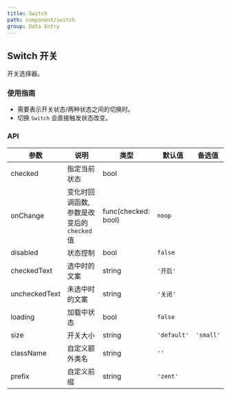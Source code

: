 ```yaml
---
title: Switch
path: component/switch
group: Data Entry
---
```


## Switch 开关

开关选择器。

### 使用指南

-  需要表示开关状态/两种状态之间的切换时。
-  切换 `Switch` 会直接触发状态改变。

### API

| 参数            | 说明                           | 类型                  | 默认值         | 备选值       |
| ------------- | ---------------------------- | ------------------- | ----------- | --------- |
| checked       | 指定当前状态                       | bool                |         |           |
| onChange      | 变化时回调函数, 参数是改变后的 `checked` 值 | func(checked: bool) | `noop`      |           |
| disabled      | 状态控制                         | bool                | `false`     |           |
| checkedText   | 选中时的文案                       | string              | `'开启'`      |           |
| uncheckedText | 未选中时的文案                      | string              | `'关闭'`      |           |
| loading       | 加载中状态                        | bool                | `false`     |           |
| size          | 开关大小                         | string              | `'default'` | `'small'` |
| className     | 自定义额外类名                      | string              | `''`        |           |
| prefix        | 自定义前缀                        | string              | `'zent'`    |           |
